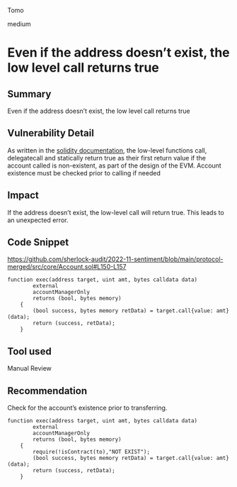 Tomo

medium

# Even if the address doesn’t exist, the low level call returns true

## Summary
Even if the address doesn’t exist, the low level call returns true 

## Vulnerability Detail
As written in the [solidity documentation](https://docs.soliditylang.org/en/develop/control-structures.html#error-handling-assert-require-revert-and-exceptions), the low-level functions call, delegatecall and statically return true as their first return value if the account called is non-existent, as part of the design of the EVM. Account existence must be checked prior to calling if needed

## Impact
If the address doesn’t exist, the low-level call will return true.
This leads to an unexpected error.

## Code Snippet
https://github.com/sherlock-audit/2022-11-sentiment/blob/main/protocol-merged/src/core/Account.sol#L150-L157
``` solidity
function exec(address target, uint amt, bytes calldata data)
        external
        accountManagerOnly
        returns (bool, bytes memory)
    {
        (bool success, bytes memory retData) = target.call{value: amt}(data);
        return (success, retData);
    }
```
## Tool used

Manual Review

## Recommendation
Check for the account’s existence prior to transferring.
``` solidity
function exec(address target, uint amt, bytes calldata data)
        external
        accountManagerOnly
        returns (bool, bytes memory)
    {
        require(!isContract(to),"NOT EXIST");
        (bool success, bytes memory retData) = target.call{value: amt}(data);
        return (success, retData);
    }
```